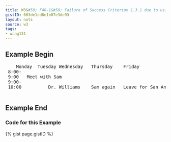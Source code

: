 ```yaml
---
title: W3&#58; F48-1&#58; Failure of Success Criterion 1.3.1 due to using the pre element to markup tabular information
gistID: 663de1cd8e1b07e3de93
layout: nots
source: w3
tags:
- wcag131
---
```


<h2 aria-describedby="{{ page.gistID }}">Example Begin</h2>
<div class="rendered-not">
 <pre>
 	Monday	Tuesday	Wednesday	Thursday	Friday
 8:00-
 9:00	Meet with Sam				
 9:00-
 10:00			Dr. Williams	Sam again	Leave for San Antonio
 </pre>
</div> <!-- rendered-not -->

<h2 aria-describedby="{{ page.gistID }}">Example End</h2>

<h3 aria-describedby="{{ page.gistID }}">Code for this Example</h3>
{% gist page.gistID %}